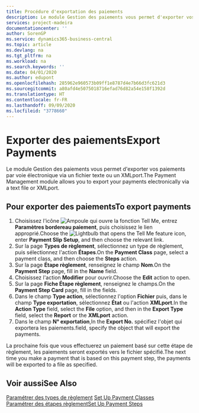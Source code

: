 ```yaml
---
title: Procédure d'exportation des paiements
description: Le module Gestion des paiements vous permet d'exporter vos paiements par voie électronique via un fichier texte ou un XMLport.
services: project-madeira
documentationcenter: ''
author: SorenGP
ms.service: dynamics365-business-central
ms.topic: article
ms.devlang: na
ms.tgt_pltfrm: na
ms.workload: na
ms.search.keywords: ''
ms.date: 04/01/2020
ms.author: edupont
ms.openlocfilehash: 285962e960573b09ff1e8787d4e7b66d3fc621d3
ms.sourcegitcommit: a80afd4e5075018716efad76d82a54e158f1392d
ms.translationtype: HT
ms.contentlocale: fr-FR
ms.lasthandoff: 09/09/2020
ms.locfileid: "3778660"
---
```

# <a name="export-payments"></a><span data-ttu-id="034ad-103">Exporter des paiements</span><span class="sxs-lookup"><span data-stu-id="034ad-103">Export Payments</span></span>
<span data-ttu-id="034ad-104">Le module Gestion des paiements vous permet d'exporter vos paiements par voie électronique via un fichier texte ou un XMLport.</span><span class="sxs-lookup"><span data-stu-id="034ad-104">The Payment Management module allows you to export your payments electronically via a text file or XMLport.</span></span>  

## <a name="to-export-payments"></a><span data-ttu-id="034ad-105">Pour exporter des paiements</span><span class="sxs-lookup"><span data-stu-id="034ad-105">To export payments</span></span>  

1.  <span data-ttu-id="034ad-106">Choisissez l'icône ![Ampoule qui ouvre la fonction Tell Me](../../media/ui-search/search_small.png "Dites-moi ce que vous voulez faire"), entrez **Paramètres bordereau paiement**, puis choisissez le lien approprié.</span><span class="sxs-lookup"><span data-stu-id="034ad-106">Choose the ![Lightbulb that opens the Tell Me feature](../../media/ui-search/search_small.png "Tell me what you want to do") icon, enter **Payment Slip Setup**, and then choose the relevant link.</span></span>  
2.  <span data-ttu-id="034ad-107">Sur la page **Types de règlement**, sélectionnez un type de règlement, puis sélectionnez l'action **Étapes**.</span><span class="sxs-lookup"><span data-stu-id="034ad-107">On the **Payment Class** page, select a payment class, and then choose the **Steps** action.</span></span>  
3.  <span data-ttu-id="034ad-108">Sur la page **Étape règlement**, renseignez le champ **Nom**.</span><span class="sxs-lookup"><span data-stu-id="034ad-108">On the **Payment Step** page, fill in the **Name** field.</span></span>  
4.  <span data-ttu-id="034ad-109">Choisissez l'action **Modifier** pour ouvrir.</span><span class="sxs-lookup"><span data-stu-id="034ad-109">Choose the **Edit** action to open.</span></span>  
5.  <span data-ttu-id="034ad-110">Sur la page **Fiche Étape règlement**, renseignez le champs.</span><span class="sxs-lookup"><span data-stu-id="034ad-110">On the **Payment Step Card** page, fill in the fields.</span></span>  
6.  <span data-ttu-id="034ad-111">Dans le champ **Type action**, sélectionnez l'option **Fichier** puis, dans le champ **Type exportation**, sélectionnez **État** ou l'action **XMLport**.</span><span class="sxs-lookup"><span data-stu-id="034ad-111">In the **Action Type** field, select the **File** option, and then in the **Export Type** field, select the **Report** or the **XMLport** action.</span></span>  
7.  <span data-ttu-id="034ad-112">Dans le champ **N° exportation**,</span><span class="sxs-lookup"><span data-stu-id="034ad-112">In the **Export No.**</span></span> <span data-ttu-id="034ad-113">spécifiez l'objet qui exportera les paiements.</span><span class="sxs-lookup"><span data-stu-id="034ad-113">field, specify the object that will export the payments.</span></span>  

<span data-ttu-id="034ad-114">La prochaine fois que vous effectuerez un paiement basé sur cette étape de règlement, les paiements seront exportés vers le fichier spécifié.</span><span class="sxs-lookup"><span data-stu-id="034ad-114">The next time you make a payment that is based on this payment step, the payments will be exported to a file as specified.</span></span>  

## <a name="see-also"></a><span data-ttu-id="034ad-115">Voir aussi</span><span class="sxs-lookup"><span data-stu-id="034ad-115">See Also</span></span>  
 <span data-ttu-id="034ad-116">[Paramétrer des types de règlement](how-to-set-up-payment-classes.md) </span><span class="sxs-lookup"><span data-stu-id="034ad-116">[Set Up Payment Classes](how-to-set-up-payment-classes.md) </span></span>  
 [<span data-ttu-id="034ad-117">Paramétrer des étapes règlement</span><span class="sxs-lookup"><span data-stu-id="034ad-117">Set Up Payment Steps</span></span>](how-to-set-up-payment-steps.md)
